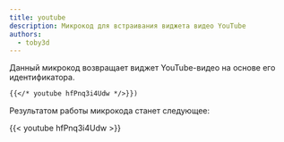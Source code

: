 ```yaml
---
title: youtube
description: Микрокод для встраивания виджета видео YouTube
authors:
  - toby3d
---
```

Данный микрокод возвращает виджет YouTube-видео на основе его идентификатора.

```markdown
{{</* youtube hfPnq3i4Udw */>}})
```

Результатом работы микрокода станет следующее:

{{< youtube hfPnq3i4Udw >}}
